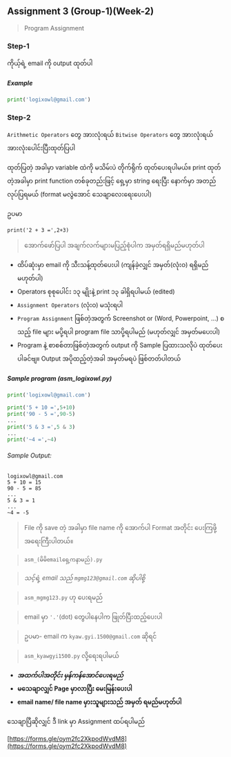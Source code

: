 ## Assignment 3 (Group-1)(Week-2)

> Program Assignment

### Step-1

ကိုယ့်ရဲ့ email ကို output ထုတ်ပါ
##### Example
```python
print('logixowl@gmail.com')
```

### Step-2

```Arithmetic Operators``` တွေ အားလုံးရယ် ```Bitwise Operators``` တွေ အားလုံးရယ် အားလုံးပေါင်းပြီးထုတ်ပြပါ

ထုတ်ပြတဲ့ အခါမှာ variable ထဲကို မသိမ်းပဲ တိုက်ရိုက် ထုတ်ပေးရပါမယ်။ print ထုတ်တဲ့အခါမှာ print function တစ်ခုတည်းဖြင့် ရှေ့မှာ string ရေးပြီး နောက်မှာ အတည်လုပ်ပြရမယ် (format မလွဲအောင် သေချာလေးရေးပေးပါ)

ဥပမာ
```
print('2 + 3 =',2+3)
```


> အောက်ဖော်ပြပါ အချက်လက်များမပြည့်စုံပါက အမှတ်ရရှိမည်မဟုတ်ပါ

* ထိပ်ဆုံးမှာ email ကို သီးသန့်ထုတ်ပေးပါ (ကျန်ခဲ့လျှင် အမှတ်(လုံးဝ) ရရှိမည်မဟုတ်ပါ)
* Operators စုစုပေါင်း ၁၃ မျိုးနဲ့ print ၁၃ ခါရှိရပါမယ် (edited)
* ```Assignment Operators``` (လုံးဝ) မသုံးရပါ
* ```Program Assignment``` ဖြစ်တဲ့အတွက် Screenshot or (Word, Powerpoint, ...) စသည့် file များ မပို့ရပါ program file သာပို့ရပါမည် (မဟုတ်လျှင် အမှတ်မပေးပါ)
* Program နဲ့ စာစစ်တာဖြစ်တဲ့အတွက် output ကို Sample ပြထားသလိုပဲ ထုတ်ပေးပါခင်ဗျ။ Output အပိုထည့်တဲ့အခါ အမှတ်မရပဲ ဖြစ်တတ်ပါတယ်

##### Sample program (asm_logixowl.py)
```python
print('logixowl@gmail.com')

print('5 + 10 =',5+10)
print('90 - 5 =',90-5)
...
print('5 & 3 =',5 & 3)
...
print('~4 =',~4)
```

###### Sample Output:
```
logixowl@gmail.com
5 + 10 = 15
90 - 5 = 85
...
5 & 3 = 1
...
~4 = -5
```
> File ကို save တဲ့ အခါမှာ file name ကို အောက်ပါ Format အတိုင်း ပေးကြဖို့ အရေးကြီးပါတယ်။ 

> ```asm_(မိမိemailရှေ့ကနာမည်).py```

> *သင့်ရဲ့ email သည် ```mgmg123@gmail.com``` ဆိုပါစို့*

> ```asm_mgmg123.py``` ဟု ပေးရမည်

> email မှာ ```'.'```(dot) တွေပါနေပါက ဖြုတ်ပြီးထည့်ပေးပါ

> ဥပမာ- email က ```kyaw.gyi.1500@gmail.com``` ဆိုရင်

> ```asm_kyawgyi1500.py``` လို့ရေးရပါမယ်


* ***အထက်ပါအတိုင်း မှန်ကန်အောင်ပေးရမည်***
* **မသေချာလျှင် Page မှာလာပြီး မေးမြန်းပေးပါ**
* **email name/ file name မှားသူများသည် အမှတ် ရမည်မဟုတ်ပါ**

သေချာပြီဆိုလျှင် ဒီ link မှာ Assignment ထပ်ရပါမည်

[https://forms.gle/oym2fc2XkpodWvdM8](https://forms.gle/oym2fc2XkpodWvdM8)
